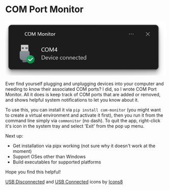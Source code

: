 # COM Port Monitor

![](https://github.com/joshburnett/COM-Port-Monitor/raw/main/example%20notification.png)

Ever find yourself plugging and unplugging devices into your computer and needing to
know their associated COM ports? I did, so I wrote COM Port Monitor.  All it does is keep track of COM ports that are
added or removed, and shows helpful system notifications to let you know about it.

To use this, you can install it via `pip install com-monitor` (you might want to create a virtual environment and
activate it first), then you run it from the command line simply via `commonitor` (no dash). To quit the app,
right-click it's icon in the system tray and select 'Exit' from the pop up menu.

Next up:

- Get installation via pipx working (not sure why it doesn't work at the moment)
- Support OSes other than Windows
- Build executables for supported platforms

Hope you find this helpful!

<a target="_blank" href="https://icons8.com/icon/QAmTCDyL5kmz/usb-disconnected">USB Disconnected</a> and
<a target="_blank" href="https://icons8.com/icon/gJXyOBQKhSlv/usb-connected">USB Connected</a> icons by
<a target="_blank" href="https://icons8.com">Icons8</a>